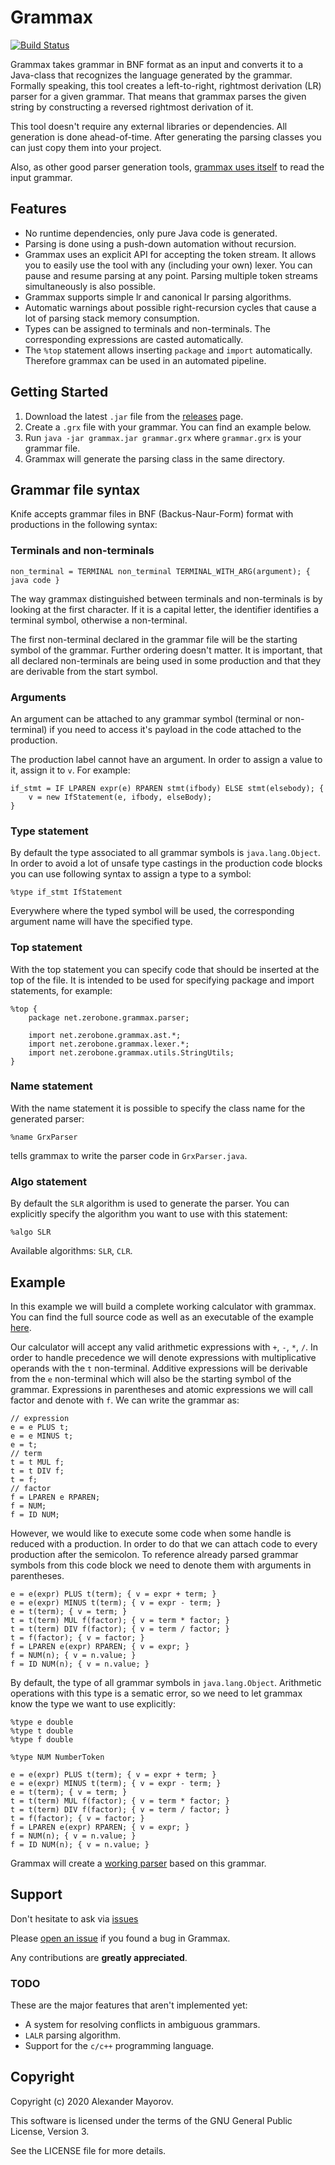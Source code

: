 # Grammax
[![Build Status](https://travis-ci.org/ZeroBone/Grammax.svg?branch=master)](https://travis-ci.org/ZeroBone/Grammax)

Grammax takes grammar in BNF format as an input and converts it to a Java-class that recognizes the language generated by the grammar. Formally speaking, this tool creates a left-to-right, rightmost derivation (LR) parser for a given grammar. That means that grammax parses the given string by constructing a reversed rightmost derivation of it.

This tool doesn't require any external libraries or dependencies. All generation is done ahead-of-time. After generating the parsing classes you can just copy them into your project.

Also, as other good parser generation tools, [grammax uses itself](https://github.com/ZeroBone/Grammax/blob/master/run/grammax.grx) to read the input grammar.

## Features

* No runtime dependencies, only pure Java code is generated.
* Parsing is done using a push-down automation without recursion.
* Grammax uses an explicit API for accepting the token stream. It allows you to easily use the tool with any (including your own) lexer. You can pause and resume parsing at any point. Parsing multiple token streams simultaneously is also possible.
* Grammax supports simple lr and canonical lr parsing algorithms.
* Automatic warnings about possible right-recursion cycles that cause a lot of parsing stack memory consumption.
* Types can be assigned to terminals and non-terminals. The corresponding expressions are casted automatically.
* The `%top` statement allows inserting `package` and `import` automatically. Therefore grammax can be used in an automated pipeline.

## Getting Started

1. Download the latest `.jar` file from the [releases](https://github.com/ZeroBone/Grammax/releases) page.
2. Create a `.grx` file with your grammar. You can find an example below.
3. Run `java -jar grammax.jar grammar.grx` where `grammar.grx` is your grammar file.
4. Grammax will generate the parsing class in the same directory.

## Grammar file syntax

Knife accepts grammar files in BNF (Backus-Naur-Form) format with productions in the following syntax:

### Terminals and non-terminals

```
non_terminal = TERMINAL non_terminal TERMINAL_WITH_ARG(argument); { java code }
```

The way grammax distinguished between terminals and non-terminals is by looking at the first character. If it is a capital letter, the identifier identifies a terminal symbol, otherwise a non-terminal.

The first non-terminal declared in the grammar file will be the starting symbol of the grammar. Further ordering doesn't matter. It is important, that all declared non-terminals are being used in some production and that they are derivable from the start symbol.

### Arguments

An argument can be attached to any grammar symbol (terminal or non-terminal) if you need to access it's payload in the code attached to the production.

The production label cannot have an argument. In order to assign a value to it, assign it to `v`. For example:

```
if_stmt = IF LPAREN expr(e) RPAREN stmt(ifbody) ELSE stmt(elsebody); {
	v = new IfStatement(e, ifbody, elseBody);
}
```

### Type statement

By default the type associated to all grammar symbols is `java.lang.Object`. In order to avoid a lot of unsafe type castings in the production code blocks you can use following syntax to assign a type to a symbol:

```
%type if_stmt IfStatement
```

Everywhere where the typed symbol will be used, the corresponding argument name will have the specified type.

### Top statement

With the top statement you can specify code that should be inserted at the top of the file. It is intended to be used for specifying package and import statements, for example:

```
%top {
    package net.zerobone.grammax.parser;

    import net.zerobone.grammax.ast.*;
    import net.zerobone.grammax.lexer.*;
    import net.zerobone.grammax.utils.StringUtils;
}
```

### Name statement

With the name statement it is possible to specify the class name for the generated parser:

```
%name GrxParser
```

tells grammax to write the parser code in `GrxParser.java`.

### Algo statement

By default the `SLR` algorithm is used to generate the parser. You can explicitly specify the algorithm you want to use with this statement:

```
%algo SLR
```

Available algorithms: `SLR`, `CLR`.

## Example

In this example we will build a complete working calculator with grammax. You can find the full source code as well as an executable of the example [here](https://github.com/ZeroBone/Grammax/tree/master/examples/calculator).

Our calculator will accept any valid arithmetic expressions with `+`, `-`, `*`, `/`. In order to handle precedence we will denote expressions with multiplicative operands with the `t` non-terminal. Additive expressions will be derivable from the `e` non-terminal which will also be the starting symbol of the grammar. Expressions in parentheses and atomic expressions we will call factor and denote with `f`. We can write the grammar as:

```
// expression
e = e PLUS t;
e = e MINUS t;
e = t;
// term
t = t MUL f;
t = t DIV f;
t = f;
// factor
f = LPAREN e RPAREN;
f = NUM;
f = ID NUM;
```

However, we would like to execute some code when some handle is reduced with a production. In order to do that we can attach code to every production after the semicolon. To reference already parsed grammar symbols from this code block we need to denote them with arguments in parentheses.

```
e = e(expr) PLUS t(term); { v = expr + term; }
e = e(expr) MINUS t(term); { v = expr - term; }
e = t(term); { v = term; }
t = t(term) MUL f(factor); { v = term * factor; }
t = t(term) DIV f(factor); { v = term / factor; }
t = f(factor); { v = factor; }
f = LPAREN e(expr) RPAREN; { v = expr; }
f = NUM(n); { v = n.value; }
f = ID NUM(n); { v = n.value; }
```

By default, the type of all grammar symbols in `java.lang.Object`. Arithmetic operations with this type is a sematic error, so we need to let grammax know the type we want to use explicitly:

```
%type e double
%type t double
%type f double

%type NUM NumberToken

e = e(expr) PLUS t(term); { v = expr + term; }
e = e(expr) MINUS t(term); { v = expr - term; }
e = t(term); { v = term; }
t = t(term) MUL f(factor); { v = term * factor; }
t = t(term) DIV f(factor); { v = term / factor; }
t = f(factor); { v = factor; }
f = LPAREN e(expr) RPAREN; { v = expr; }
f = NUM(n); { v = n.value; }
f = ID NUM(n); { v = n.value; }
```

Grammax will create a [working parser](https://github.com/ZeroBone/Grammax/tree/master/examples/calculator) based on this grammar.

## Support

Don't hesitate to ask via [issues](https://github.com/ZeroBone/Grammax/issues)

Please [open an issue](https://github.com/ZeroBone/Grammax/issues) if you found a bug in Grammax.

Any contributions are **greatly appreciated**.

### TODO

These are the major features that aren't implemented yet:

* A system for resolving conflicts in ambiguous grammars.
* `LALR` parsing algorithm.
* Support for the `c/c++` programming language.

## Copyright

Copyright (c) 2020 Alexander Mayorov.

This software is licensed under the terms of the GNU General Public License, Version 3.

See the LICENSE file for more details.